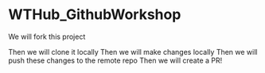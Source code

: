 # WTHub_GithubWorkshop

We will fork this project

Then we will clone it locally
Then we will make changes locally
Then we will push these changes to the remote repo
Then we will create a PR! 